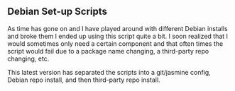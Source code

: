 ## Debian Set-up Scripts ##
As time has gone on and I have played around with different Debian installs and broke them I ended up using this script quite a bit.
I soon realized that I would sometimes only need a certain component and that often times the script would fail due to a package name changing, a third-party repo changing, etc. 

This latest version has separated the scripts into a git/jasmine config, Debian repo install, and then third-party repo install. 